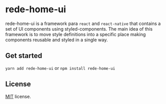 # rede-home-ui

rede-home-ui is a framework para `react` and `react-native` that contains a set of UI components using styled-components. The main idea of this framework is to move style definitions into a specific place making components reusable and styled in a single way.

## Get started

`yarn add rede-home-ui` or `npm install rede-home-ui`

## License

<a href=/LICENSE.txt target="_blank">MIT</a> license.
